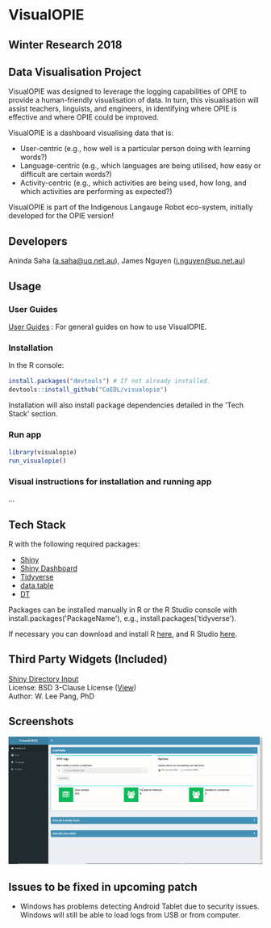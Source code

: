 # VisualOPIE
## Winter Research 2018
## Data Visualisation Project

VisualOPIE was designed to leverage the logging capabilities of OPIE to provide a human-friendly visualisation of data. In turn, this visualisation will assist teachers, linguists, and engineers, in identifying where OPIE is effective and where OPIE could be improved.

VisualOPIE is a dashboard visualising data that is:
* User-centric (e.g., how well is a particular person doing with learning words?)
* Language-centric (e.g., which languages are being utilised, how easy or difficult are certain words?)
* Activity-centric (e.g., which activities are being used, how long, and which activities are performing as expected?)

VisualOPIE is part of the Indigenous Langauge Robot eco-system, initially developed for the OPIE version!

## Developers
Aninda Saha (a.saha@uq.net.au), James Nguyen (j.nguyen@uq.net.au)

## Usage
### User Guides
[User Guides](docs/README.md) : For general guides on how to use VisualOPIE.

### Installation
In the R console:

```r
install.packages("devtools") # If not already installed.
devtools::install_github("CoEDL/visualopie")
```

Installation will also install package dependencies detailed in the 'Tech Stack' section.

### Run app
```r
library(visualopie)
run_visualopie()
```

### Visual instructions for installation and running app
...

## Tech Stack
R with the following required packages:
* [Shiny](https://shiny.rstudio.com/)
* [Shiny Dashboard](https://rstudio.github.io/shinydashboard/)
* [Tidyverse](https://www.tidyverse.org/)
* [data.table](https://cran.r-project.org/package=data.table)
* [DT](https://rstudio.github.io/DT/)

Packages can be installed manually in R or the R Studio console with install.packages('PackageName'), e.g., install.packages('tidyverse').

If necessary you can download and install R [here](https://www.r-project.org/), and R Studio [here](https://www.rstudio.com/).

## Third Party Widgets (Included)
[Shiny Directory Input](https://github.com/wleepang/shiny-directory-input)<br />
License: BSD 3-Clause License ([View](widgets/shiny-directory-input/LICENSEN))<br />
Author: W. Lee Pang, PhD

## Screenshots
<img src="inst/shiny-examples/visualopie/docs/img/navigating.gif" />

## Issues to be fixed in upcoming patch
* Windows has problems detecting Android Tablet due to security issues. Windows will still be able to load logs from USB or from computer.
